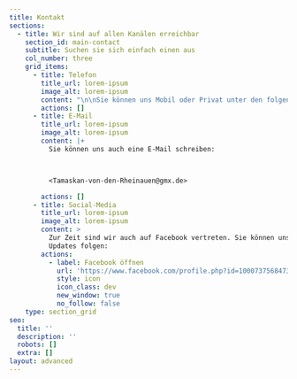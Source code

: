 ```yaml
---
title: Kontakt
sections:
  - title: Wir sind auf allen Kanälen erreichbar
    section_id: main-contact
    subtitle: Suchen sie sich einfach einen aus
    col_number: three
    grid_items:
      - title: Telefon
        title_url: lorem-ipsum
        image_alt: lorem-ipsum
        content: "\n\nSie können uns Mobil oder Privat unter den folgenden Nummern erreichen:\n\nMobil: [+49 176 32953174](tel:+4917632953174)\_\n\nPrivat: +49 2133 694144\n"
        actions: []
      - title: E-Mail
        title_url: lorem-ipsum
        image_alt: lorem-ipsum
        content: |+
          Sie können uns auch eine E-Mail schreiben: 



          <Tamaskan-von-den-Rheinauen@gmx.de>

        actions: []
      - title: Social-Media
        title_url: lorem-ipsum
        image_alt: lorem-ipsum
        content: >
          Zur Zeit sind wir auch auf Facebook vertreten. Sie können uns dort für
          Updates folgen: 
        actions:
          - label: Facebook öffnen
            url: 'https://www.facebook.com/profile.php?id=100073756847361'
            style: icon
            icon_class: dev
            new_window: true
            no_follow: false
    type: section_grid
seo:
  title: ''
  description: ''
  robots: []
  extra: []
layout: advanced
---
```

